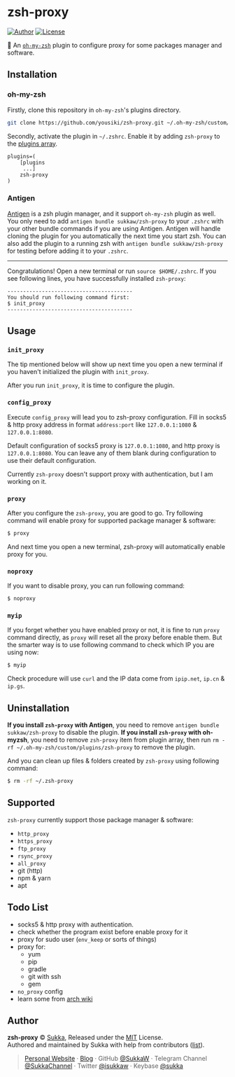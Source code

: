 # zsh-proxy

[![Author](https://img.shields.io/badge/Author-Sukka-b68469.svg?style=flat-square)](https://skk.moe)
[![License](https://img.shields.io/github/license/sukkaw/zsh-proxy.svg?style=flat-square)](./LICENSE)

:nut_and_bolt: An [`oh-my-zsh`](https://ohmyz.sh/) plugin to configure proxy for some packages manager and software.

## Installation

### oh-my-zsh

Firstly, clone this repository in `oh-my-zsh`'s plugins directory.

```bash
git clone https://github.com/yousiki/zsh-proxy.git ~/.oh-my-zsh/custom/plugins/zsh-proxy
```

Secondly, activate the plugin in `~/.zshrc`. Enable it by adding `zsh-proxy` to the [plugins array](https://github.com/robbyrussell/oh-my-zsh/blob/master/templates/zshrc.zsh-template#L66).

```
plugins=(
    [plugins
     ...]
    zsh-proxy
)
```

### Antigen

[Antigen](https://github.com/zsh-users/antigen) is a zsh plugin manager, and it support `oh-my-zsh` plugin as well. You only need to add `antigen bundle sukkaw/zsh-proxy` to your `.zshrc` with your other bundle commands if you are using Antigen. Antigen will handle cloning the plugin for you automatically the next time you start zsh. You can also add the plugin to a running zsh with `antigen bundle sukkaw/zsh-proxy` for testing before adding it to your `.zshrc`.

----

Congratulations! Open a new terminal or run `source $HOME/.zshrc`. If you see following lines, you have successfully installed `zsh-proxy`:

```
----------------------------------------
You should run following command first:
$ init_proxy
----------------------------------------
```

## Usage

### `init_proxy`

The tip mentioned below will show up next time you open a new terminal if you haven't  initialized the plugin with `init_proxy`.

After you run `init_proxy`, it is time to configure the plugin.

### `config_proxy`

Execute `config_proxy` will lead you to zsh-proxy configuration. Fill in socks5 & http proxy address in format `address:port` like `127.0.0.1:1080` & `127.0.0.1:8080`.

Default configuration of socks5 proxy is `127.0.0.1:1080`, and http proxy is `127.0.0.1:8080`. You can leave any of them blank during configuration to use their default configuration.

Currently `zsh-proxy` doesn't support proxy with authentication, but I am working on it.

### `proxy`

After you configure the `zsh-proxy`, you are good to go. Try following command will enable proxy for supported package manager & software:

```bash
$ proxy
```

And next time you open a new terminal, zsh-proxy will automatically enable proxy for you.

### `noproxy`

If you want to disable proxy, you can run following command:

```bash
$ noproxy
```

### `myip`

If you forget whether you have enabled proxy or not, it is fine to run `proxy` command directly, as `proxy` will reset all the proxy before enable them. But the smarter way is to use following command to check which IP you are using now:

```bash
$ myip
```

Check procedure will use `curl` and the IP data come from `ipip.net`, `ip.cn` & `ip.gs`.

## Uninstallation

**If you install `zsh-proxy` with Antigen**, you need to remove `antigen bundle sukkaw/zsh-proxy` to disable the plugin.
**If you install `zsh-proxy` with oh-myzsh**, you need to remove `zsh-proxy` item from plugin array, then run `rm -rf ~/.oh-my-zsh/custom/plugins/zsh-proxy` to remove the plugin.

And you can clean up files & folders created by `zsh-proxy` using following command:

```bash
$ rm -rf ~/.zsh-proxy
```

## Supported

`zsh-proxy` currently support those package manager & software:

- `http_proxy`
- `https_proxy`
- `ftp_proxy`
- `rsync_proxy`
- `all_proxy`
- git (http)
- npm & yarn
- apt

## Todo List

- socks5 & http proxy with authentication.
- check whether the program exist before enable proxy for it
- proxy for sudo user (`env_keep` or sorts of things)
- proxy for:
  - yum
  - pip
  - gradle
  - git with ssh
  - gem
- `no_proxy` config
- learn some from [arch wiki](https://wiki.archlinux.org/index.php/Proxy_server)

## Author

**zsh-proxy** © [Sukka](https://github.com/SukkaW), Released under the [MIT](https://github.com/SukkaW/zsh-proxy/blob/master/LICENSE) License.<br>
Authored and maintained by Sukka with help from contributors ([list](https://github.com/SukkaW/zsh-proxy/graphs/contributors)).

> [Personal Website](https://skk.moe) · [Blog](https://blog.skk.moe) · GitHub [@SukkaW](https://github.com/SukkaW) · Telegram Channel [@SukkaChannel](https://t.me/SukkaChannel) · Twitter [@isukkaw](https://twitter.com/isukkaw) · Keybase [@sukka](https://keybase.io/sukka)
